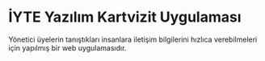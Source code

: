 # İYTE Yazılım Kartvizit Uygulaması

Yönetici üyelerin tanıştıkları insanlara iletişim bilgilerini hızlıca verebilmeleri için yapılmış bir web uygulamasıdır.